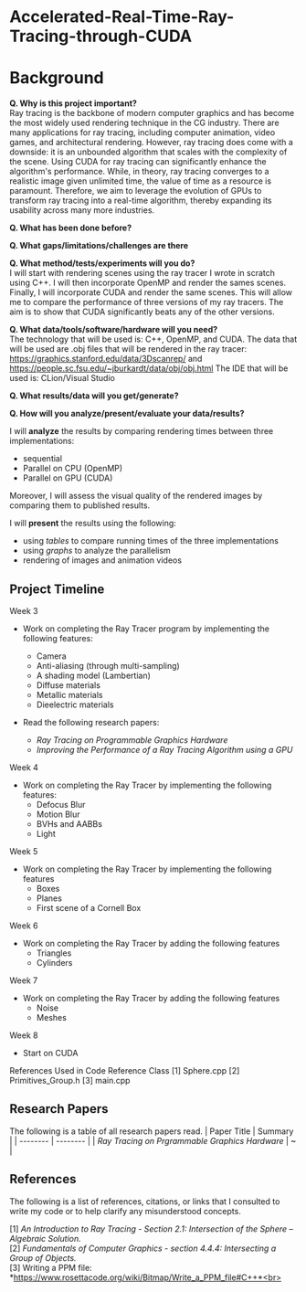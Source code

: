 # Accelerated-Real-Time-Ray-Tracing-through-CUDA

# Background

**Q. Why is this project important?**\
Ray tracing is the backbone of modern computer graphics and has become the most widely used rendering technique in the CG industry. There are many applications for ray tracing, including computer animation, video games, and architectural rendering. However, ray tracing does come with a downside: it is an unbounded algorithm that scales with the complexity of the scene. Using CUDA for ray tracing can significantly enhance the algorithm's performance. While, in theory, ray tracing converges to a realistic image given unlimited time, the value of time as a resource is paramount. Therefore, we aim to leverage the evolution of GPUs to transform ray tracing into a real-time algorithm, thereby expanding its usability across many more industries.

**Q. What has been done before?**


**Q. What gaps/limitations/challenges are there**


**Q. What method/tests/experiments will you do?**  
I will start with rendering scenes using the ray tracer I wrote in scratch using C++. I will then incorporate OpenMP and render the sames scenes. Finally, I will incorporate CUDA and render the same scenes. This will allow me to compare the performance of three versions of my ray tracers. The aim is to show that CUDA significantly beats any of the other versions. 

**Q. What data/tools/software/hardware will you need?**  
The technology that will be used is: C++, OpenMP, and CUDA.
The data that will be used are .obj files that will be rendered in the ray tracer: https://graphics.stanford.edu/data/3Dscanrep/ and https://people.sc.fsu.edu/~jburkardt/data/obj/obj.html
The IDE that will be used is: CLion/Visual Studio

**Q. What results/data will you get/generate?**


**Q. How will you analyze/present/evaluate your data/results?**

I will **analyze** the results by comparing rendering times between three implementations:
  - sequential
  - Parallel on CPU (OpenMP)
  - Parallel on GPU (CUDA)
 
 Moreover, I will assess the visual quality of the rendered images by comparing them to published results.

 I will **present** the results using the following:
   - using *tables* to compare running times of the three implementations
   - using *graphs* to analyze the parallelism
   - rendering of images and animation videos
    

## Project Timeline
Week 3 
  - Work on completing the Ray Tracer program by implementing the following features:
    * Camera
    * Anti-aliasing (through multi-sampling)
    * A shading model (Lambertian)
    * Diffuse materials
    * Metallic materials
    * Dieelectric materials

   - Read the following research papers:
      * *Ray Tracing on Programmable Graphics Hardware*
      * *Improving the Performance of a Ray Tracing Algorithm using a GPU*

Week 4
  - Work on completing the Ray Tracer by implementing the following features:
    * Defocus Blur
    * Motion Blur
    * BVHs and AABBs
    * Light

Week 5
 - Work on completing the Ray Tracer by implementing the following features
   * Boxes
   * Planes
   * First scene of a Cornell Box

Week 6
  - Work on completing the Ray Tracer by adding the following features
    * Triangles
    * Cylinders

Week 7 
  - Work on completing the Ray Tracer by adding the following features
    * Noise
    * Meshes

Week 8 
  - Start on CUDA

References Used in Code
Reference       Class
[1]            Sphere.cpp
[2]            Primitives_Group.h
[3]            main.cpp

## Research Papers
The following is a table of all research papers read.
| Paper Title | Summary | 
| -------- | -------- | 
| *Ray Tracing on Prgrammable Graphics Hardware* | ~ |



## References

The following is a list of references, citations, or links that I consulted to write my code or to help clarify any misunderstood concepts.

 [1] *An Introduction to Ray Tracing - Section 2.1: Intersection of the Sphere – Algebraic Solution.*<br>
 [2] *Fundamentals of Computer Graphics - section 4.4.4: Intersecting a Group of Objects.*<br>
 [3] Writing a PPM file: *https://www.rosettacode.org/wiki/Bitmap/Write_a_PPM_file#C++*<br>



